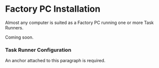# Factory PC Installation

Almost any computer is suited as a Factory PC running one or more Task Runners.

Coming soon.

### Task Runner Configuration <a id="trconfig"></a>
An anchor attached to this paragraph is required.
